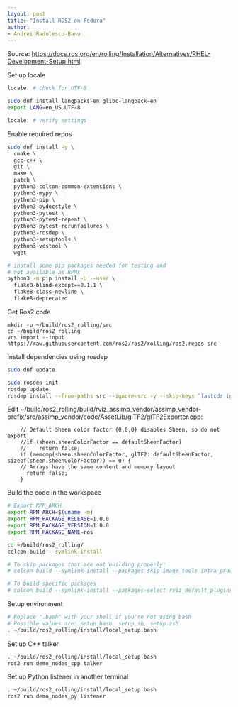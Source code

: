 ```yaml
---
layout: post
title: "Install ROS2 on Fedora"
author:
- Andrei Radulescu-Banu
---
```


Source: https://docs.ros.org/en/rolling/Installation/Alternatives/RHEL-Development-Setup.html

Set up locale

```bash
locale  # check for UTF-8

sudo dnf install langpacks-en glibc-langpack-en
export LANG=en_US.UTF-8

locale  # verify settings
```

Enable required repos

```bash
sudo dnf install -y \
  cmake \
  gcc-c++ \
  git \
  make \
  patch \
  python3-colcon-common-extensions \
  python3-mypy \
  python3-pip \
  python3-pydocstyle \
  python3-pytest \
  python3-pytest-repeat \
  python3-pytest-rerunfailures \
  python3-rosdep \
  python3-setuptools \
  python3-vcstool \
  wget

# install some pip packages needed for testing and
# not available as RPMs
python3 -m pip install -U --user \
  flake8-blind-except==0.1.1 \
  flake8-class-newline \
  flake8-deprecated
```

Get Ros2 code

```
mkdir -p ~/build/ros2_rolling/src
cd ~/build/ros2_rolling
vcs import --input https://raw.githubusercontent.com/ros2/ros2/rolling/ros2.repos src
```

Install dependencies using rosdep

```bash
sudo dnf update

sudo rosdep init
rosdep update
rosdep install --from-paths src --ignore-src -y --skip-keys "fastcdr ignition-cmake2 ignition-math6 rti-connext-dds-6.0.1 urdfdom_headers"
```

Edit ~/build/ros2_rolling/build/rviz_assimp_vendor/assimp_vendor-prefix/src/assimp_vendor/code/AssetLib/glTF2/glTF2Exporter.cpp:

```
    // Default Sheen color factor {0,0,0} disables Sheen, so do not export
    //if (sheen.sheenColorFactor == defaultSheenFactor)
    //    return false;
    if (memcmp(sheen.sheenColorFactor, glTF2::defaultSheenFactor, sizeof(sheen.sheenColorFactor)) == 0) {
    // Arrays have the same content and memory layout
      return false;
    }
```

Build the code in the workspace

```bash
# Export RPM_ARCH
export RPM_ARCH=$(uname -m)
export RPM_PACKAGE_RELEASE=1.0.0
export RPM_PACKAGE_VERSION=1.0.0
export RPM_PACKAGE_NAME=ros

cd ~/build/ros2_rolling/
colcon build --symlink-install

# To skip packages that are not building properly:
# colcon build --symlink-install --packages-skip image_tools intra_process_demo

# To build specific packages
# colcon build --symlink-install --packages-select rviz_default_plugins

```

Setup environment

```bash
# Replace ".bash" with your shell if you're not using bash
# Possible values are: setup.bash, setup.sh, setup.zsh
. ~/build/ros2_rolling/install/local_setup.bash
```

Set up C++ talker

```bash
. ~/build/ros2_rolling/install/local_setup.bash
ros2 run demo_nodes_cpp talker
```

Set up Python listener in another terminal

```bash
. ~/build/ros2_rolling/install/local_setup.bash
ros2 run demo_nodes_py listener
```